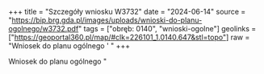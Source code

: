 +++
title = "Szczegóły wniosku W3732"
date = "2024-06-14"
source = "https://bip.brg.gda.pl/images/uploads/wnioski-do-planu-ogolnego/w3732.pdf"
tags = ["obręb: 0140", "wnioski-ogolne"]
geolinks = ["https://geoportal360.pl/map/#clk=226101_1.0140.647&stl=topo"]
raw = "Wniosek do planu ogólnego ' "
+++

Wniosek do planu ogólnego
" 


